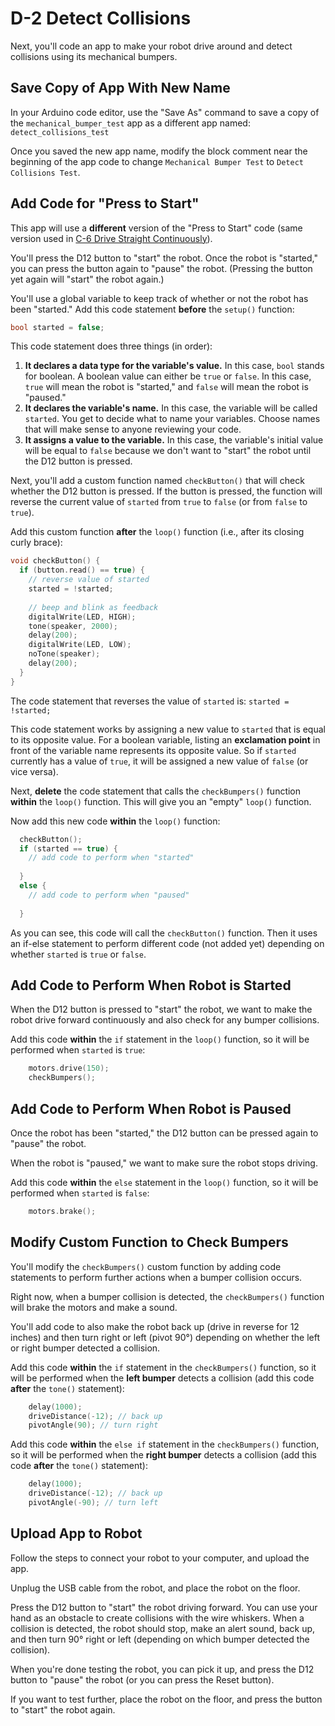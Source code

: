 # D-2 Detect Collisions

Next, you'll code an app to make your robot drive around and detect collisions using its mechanical bumpers.

## Save Copy of App With New Name <a id="save-copy-of-app-with-new-name"></a>

In your Arduino code editor, use the "Save As" command to save a copy of the `mechanical_bumper_test` app as a different app named: `detect_collisions_test`

Once you saved the new app name, modify the block comment near the beginning of the app code to change `Mechanical Bumper Test` to `Detect Collisions Test`.

## Add Code for "Press to Start"

This app will use a **different** version of the "Press to Start" code \(same version used in [C-6 Drive Straight Continuously](../driving-and-turning/c-6-drive-straight-continuously.md)\).

You'll press the D12 button to "start" the robot. Once the robot is "started," you can press the button again to "pause" the robot. \(Pressing the button yet again will "start" the robot again.\)

You'll use a global variable to keep track of whether or not the robot has been "started." Add this code statement **before** the `setup()` function:

```cpp
bool started = false;
```

This code statement does three things \(in order\):

1. **It declares a data type for the variable's value.**  In this case, `bool` stands for boolean. A boolean value can either be `true` or `false`.  In this case, `true` will mean the robot is "started," and `false` will mean the robot is "paused."
2. **It declares the variable's name.** In this case, the variable will be called `started`. You get to decide what to name your variables. Choose names that will make sense to anyone reviewing your code.
3. **It assigns a value to the variable.**  In this case, the variable's initial value will be equal to `false` because we don't want to "start" the robot until the D12 button is pressed.

Next, you'll add a custom function named `checkButton()` that will check whether the D12 button is pressed. If the button is pressed, the function will reverse the current value of `started` from `true` to `false` \(or from `false` to `true`\).

Add this custom function **after** the `loop()` function \(i.e., after its closing curly brace\):

```cpp
void checkButton() {
  if (button.read() == true) {
    // reverse value of started
    started = !started;
    
    // beep and blink as feedback
    digitalWrite(LED, HIGH);
    tone(speaker, 2000);
    delay(200);
    digitalWrite(LED, LOW);
    noTone(speaker);
    delay(200);
  }
}
```

The code statement that reverses the value of `started` is:  `started = !started;`

This code statement works by assigning a new value to `started` that is equal to its opposite value. For a boolean variable, listing an **exclamation point** in front of the variable name represents its opposite value. So if `started` currently has a value of `true`, it will be assigned a new value of `false` \(or vice versa\).

Next, **delete** the code statement that calls the `checkBumpers()` function **within** the `loop()` function. This will give you an "empty" `loop()` function.

Now add this new code **within** the `loop()` function:

```cpp
  checkButton();
  if (started == true) {
    // add code to perform when "started"
    
  }
  else {
    // add code to perform when "paused"
    
  }
```

As you can see, this code will call the `checkButton()` function. Then it uses an if-else statement to perform different code \(not added yet\) depending on whether `started` is `true` or `false`.

## Add Code to Perform When Robot is Started

When the D12 button is pressed to "start" the robot, we want to make the robot drive forward continuously and also check for any bumper collisions.

Add this code **within** the `if` statement in the `loop()` function, so it will be performed when `started` is `true`:

```cpp
    motors.drive(150);
    checkBumpers();
```

## Add Code to Perform When Robot is Paused

Once the robot has been "started," the D12 button can be pressed again to "pause" the robot.

When the robot is "paused," we want to make sure the robot stops driving.

Add this code **within** the `else` statement in the `loop()` function, so it will be performed when `started` is `false`:

```cpp
    motors.brake();
```

## Modify Custom Function to Check Bumpers

You'll modify the `checkBumpers()` custom function by adding code statements to perform further actions when a bumper collision occurs.

Right now, when a bumper collision is detected, the `checkBumpers()` function will brake the motors and make a sound.

You'll add code to also make the robot back up \(drive in reverse for 12 inches\) and then turn right or left \(pivot 90°\) depending on whether the left or right bumper detected a collision.

Add this code **within** the `if` statement in the `checkBumpers()` function, so it will be performed when the **left bumper** detects a collision \(add this code **after** the `tone()` statement\):

```cpp
    delay(1000);
    driveDistance(-12); // back up
    pivotAngle(90); // turn right
```

Add this code **within** the `else if` statement in the `checkBumpers()` function, so it will be performed when the **right bumper** detects a collision \(add this code **after** the `tone()` statement\):

```cpp
    delay(1000);
    driveDistance(-12); // back up
    pivotAngle(-90); // turn left
```

## Upload App to Robot

Follow the steps to connect your robot to your computer, and upload the app.

Unplug the USB cable from the robot, and place the robot on the floor.

Press the D12 button to "start" the robot driving forward. You can use your hand as an obstacle to create collisions with the wire whiskers. When a collision is detected, the robot should stop, make an alert sound, back up, and then turn 90° right or left \(depending on which bumper detected the collision\).

When you're done testing the robot, you can pick it up, and press the D12 button to "pause" the robot \(or you can press the Reset button\).

If you want to test further, place the robot on the floor, and press the button to "start" the robot again.

